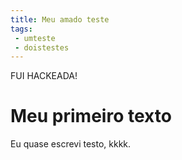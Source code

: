 ```yaml
---
title: Meu amado teste
tags:
 - umteste
 - doistestes
---
```


 FUI HACKEADA!

 # Meu primeiro texto

Eu quase escrevi testo, kkkk.

